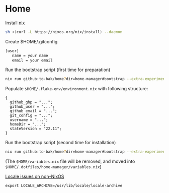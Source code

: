 # Home

Install [nix](https://nixos.org/download.html)
```sh
sh <(curl -L https://nixos.org/nix/install) --daemon
```
Create $HOME/.gitconfig
```sh
[user]
   name = your name
   email = your email
```
Run the bootstrap script (first time for preparation)
```sh
nix run github:to-bak/home?dir=home-manager#bootstrap --extra-experimental-features "nix-command flakes"
```

Populate `$HOME/.flake-env/environment.nix` with following structure:
```
{
  github_ghp = "...";
  github_user = "...";
  github_email = "...";
  git_config = "...";
  username = "...";
  homeDir = "...";
  stateVersion = "22.11";
}
```

Run the bootstrap script (second time for installation)
```sh
nix run github:to-bak/home?dir=home-manager#bootstrap --extra-experimental-features "nix-command flakes"
```
(The `$HOME/variables.nix` file will be removed, and moved into `$HOME/.dotfiles/home-manager/variables.nix`)

[Locale issues on non-NixOS](https://nixos.wiki/wiki/Locales)
```
export LOCALE_ARCHIVE=/usr/lib/locale/locale-archive
```
